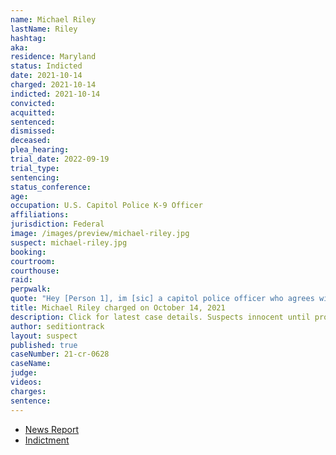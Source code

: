```yaml
---
name: Michael Riley
lastName: Riley
hashtag:
aka:
residence: Maryland
status: Indicted
date: 2021-10-14
charged: 2021-10-14
indicted: 2021-10-14
convicted:
acquitted:
sentenced:
dismissed:
deceased:
plea_hearing:
trial_date: 2022-09-19
trial_type:
sentencing:
status_conference:
age:
occupation: U.S. Capitol Police K-9 Officer
affiliations:
jurisdiction: Federal
image: /images/preview/michael-riley.jpg
suspect: michael-riley.jpg
booking:
courtroom:
courthouse:
raid:
perpwalk:
quote: "Hey [Person 1], im [sic] a capitol police officer who agrees with your political stance. Take down the part about being in the building they are currently investigating and everyone who was in the building is going to be charged. Just looking out!"
title: Michael Riley charged on October 14, 2021
description: Click for latest case details. Suspects innocent until proven guilty.
author: seditiontrack
layout: suspect
published: true
caseNumber: 21-cr-0628
caseName:
judge:
videos:
charges:
sentence:
---
```

- [News Report](https://www.nbcnews.com/politics/politics-news/capitol-police-officer-charged-helping-hide-jan-6-rioter-s-n1281654)
- [Indictment](https://s3.documentcloud.org/documents/21085728/10-14-21-us-v-michael-riley-indictment.pdf)
